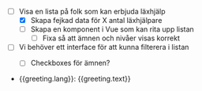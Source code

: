 - [ ] Visa en lista på folk som kan erbjuda läxhjälp
    - [X] Skapa fejkad data för X antal läxhjälpare
    - [ ] Skapa en komponent i Vue som kan rita upp listan
        - [ ] Fixa så att ämnen och nivåer visas korrekt
- [ ] Vi behöver ett interface för att kunna filterera i listan
    - [ ] Checkboxes för ämnen?
    

<ul>
    <li v-for="greeting in greetings">
        {{greeting.lang}}: {{greeting.text}}
    </li>
</ul>

<script>
    export default {
        data() {
            return {
                greetings: [
                    {
                        text: "Hej",
                        lang: "se"
                    },
                    {
                        text: "Hello",
                        lang: "en"
                    },
                    {
                        text: "Hola",
                        lang: "es"
                    },
                ]
            }
        }
    }
</script>